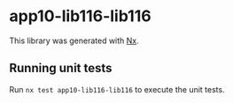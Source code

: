 # app10-lib116-lib116

This library was generated with [Nx](https://nx.dev).

## Running unit tests

Run `nx test app10-lib116-lib116` to execute the unit tests.
